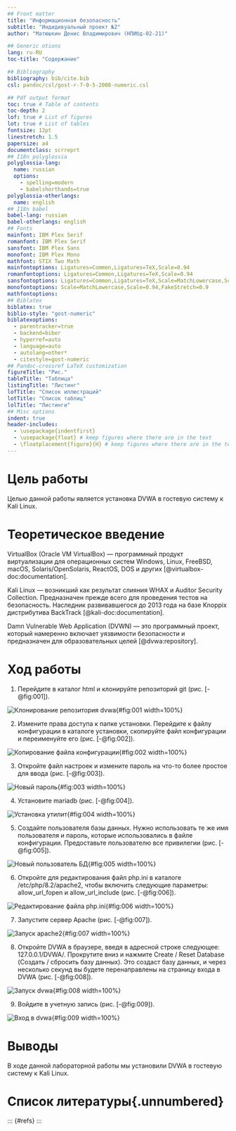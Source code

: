 ```yaml
---
## Front matter
title: "Информационная безопасность"
subtitle: "Индидивуальный проект №2"
author: "Матюшкин Денис Владимирович (НПИбд-02-21)"

## Generic otions
lang: ru-RU
toc-title: "Содержание"

## Bibliography
bibliography: bib/cite.bib
csl: pandoc/csl/gost-r-7-0-5-2008-numeric.csl

## Pdf output format
toc: true # Table of contents
toc-depth: 2
lof: true # List of figures
lot: true # List of tables
fontsize: 12pt
linestretch: 1.5
papersize: a4
documentclass: scrreprt
## I18n polyglossia
polyglossia-lang:
  name: russian
  options:
	- spelling=modern
	- babelshorthands=true
polyglossia-otherlangs:
  name: english
## I18n babel
babel-lang: russian
babel-otherlangs: english
## Fonts
mainfont: IBM Plex Serif
romanfont: IBM Plex Serif
sansfont: IBM Plex Sans
monofont: IBM Plex Mono
mathfont: STIX Two Math
mainfontoptions: Ligatures=Common,Ligatures=TeX,Scale=0.94
romanfontoptions: Ligatures=Common,Ligatures=TeX,Scale=0.94
sansfontoptions: Ligatures=Common,Ligatures=TeX,Scale=MatchLowercase,Scale=0.94
monofontoptions: Scale=MatchLowercase,Scale=0.94,FakeStretch=0.9
mathfontoptions:
## Biblatex
biblatex: true
biblio-style: "gost-numeric"
biblatexoptions:
  - parentracker=true
  - backend=biber
  - hyperref=auto
  - language=auto
  - autolang=other*
  - citestyle=gost-numeric
## Pandoc-crossref LaTeX customization
figureTitle: "Рис."
tableTitle: "Таблица"
listingTitle: "Листинг"
lofTitle: "Список иллюстраций"
lotTitle: "Список таблиц"
lolTitle: "Листинги"
## Misc options
indent: true
header-includes:
  - \usepackage{indentfirst}
  - \usepackage{float} # keep figures where there are in the text
  - \floatplacement{figure}{H} # keep figures where there are in the text
---
```


# Цель работы

Целью данной работы является установка DVWA в гостевую систему к Kali Linux.

# Теоретическое введение

VirtualBox (Oracle VM VirtualBox) — программный продукт виртуализации для операционных систем Windows, Linux, FreeBSD, macOS, Solaris/OpenSolaris, ReactOS, DOS и других [@virtualbox-doc:documentation].

Kali Linux — возникший как результат слияния WHAX и Auditor Security Collection. Предназначен прежде всего для проведения тестов на безопасность. Наследник развивавшегося до 2013 года на базе Knoppix дистрибутива BackTrack [@kali-doc:documentation].

Damn Vulnerable Web Application (DVWN) — это программный проект, который намеренно включает уязвимости безопасности и предназначен для образовательных целей [@dvwa:repository].

# Ход работы

1. Перейдите в каталог html и клонируйте репозиторий git (рис. [-@fig:001]).

![Клонирование репозитория dvwa](image/1.png){#fig:001 width=100%}

2. Измените права доступа к папке установки. Перейдите к файлу конфигурации в каталоге установки, скопируйте файл конфигурации и переименуйте его (рис. [-@fig:002]).

![Копирование файла конфигурации](image/2.png){#fig:002 width=100%}

3. Откройте файл настроек и измените пароль на что-то более простое для ввода (рис. [-@fig:003]).

![Новый пароль](image/3.png){#fig:003 width=100%}

4. Установите mariadb (рис. [-@fig:004]).

![Установка утилит](image/4.png){#fig:004 width=100%}

5. Создайте пользователя базы данных. Нужно использовать те же имя пользователя и пароль, которые использовались в файле конфигурации. Предоставьте пользователю все привилегии (рис. [-@fig:005]).

![Новый пользователь БД](image/5.png){#fig:005 width=100%}

6. Откройте для редактирования файл php.ini в каталоге /etc/php/8.2/apache2, чтобы включить следующие параметры: allow_url_fopen и allow_url_include (рис. [-@fig:006]).

![Редактирование файла php.ini](image/6.png){#fig:006 width=100%}

7. Запустите сервер Apache (рис. [-@fig:007]).

![Запуск apache2](image/7.png){#fig:007 width=100%}

8. Откройте DVWA в браузере, введя в адресной строке следующее: 127.0.0.1/DVWA/. Прокрутите вниз и нажмите Create / Reset Database (Создать / сбросить базу данных). Это создаст базу данных, и через несколько секунд вы будете перенаправлены на страницу входа в DVWA (рис. [-@fig:008]).

![Запуск dvwa](image/8.png){#fig:008 width=100%}

9. Войдите в учетную запись (рис. [-@fig:009]).

![Вход в dvwa](image/9.png){#fig:009 width=100%}

# Выводы

В ходе данной лабораторной работы мы установили DVWA в гостевую систему к Kali Linux.

# Список литературы{.unnumbered}

::: {#refs}
:::
